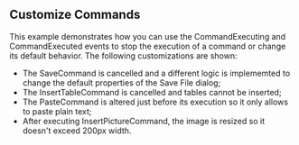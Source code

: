 ##  Customize Commands 

This example demonstrates how you can use the CommandExecuting and CommandExecuted events to stop the execution of a command or change its default behavior. 
The following customizations are shown:
 - The SaveCommand is cancelled and a different logic is implememted to change the default properties of the Save File dialog; 
 - The InsertTableCommand is cancelled and tables cannot be inserted;
 - The PasteCommand is altered just before its execution so it only allows to paste plain text;
 - After executing InsertPictureCommand, the image is resized so it doesn't exceed 200px width. 

[//]: <keywords: behavior, save, implement>